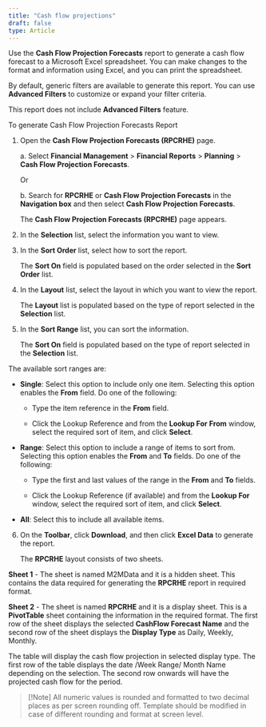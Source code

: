 ```yaml
---
title: "Cash flow projections"
draft: false
type: Article
---
```


Use the **Cash Flow Projection Forecasts** report to generate a cash flow forecast to a Microsoft Excel spreadsheet. You can make changes to the format and information using Excel, and you can print the spreadsheet.

By default, generic filters are available to generate this report. You can use **Advanced Filters** to customize or expand your filter criteria.

This report does not include **Advanced Filters** feature.

To generate Cash Flow Projection Forecasts Report

1. Open the **Cash Flow Projection Forecasts (RPCRHE)** page.

    a. Select **Financial Management** > **Financial Reports** > **Planning** > **Cash Flow Projection Forecasts**.

    Or

    b. Search for **RPCRHE** or **Cash Flow Projection Forecasts** in the **Navigation box** and then select **Cash Flow Projection Forecasts**.

    The **Cash Flow Projection Forecasts (RPCRHE)** page appears.

2. In the **Selection** list, select the information you want to view.

3. In the **Sort Order** list, select how to sort the report.

    The **Sort On** field is populated based on the order selected in the **Sort Order** list.

4. In the **Layout** list, select the layout in which you want to view the report.

    The **Layout** list is populated based on the type of report selected in the **Selection** list.

5. In the **Sort Range** list, you can sort the information.

    The **Sort On** field is populated based on the type of report selected in the **Selection** list.

The available sort ranges are:

- **Single**: Select this option to include only one item. Selecting this option enables the **From** field. Do one of the following:

    - Type the item reference in the **From** field.

    - Click the Lookup Reference and from the **Lookup For** **From** window, select the required sort of item, and click **Select**.

- **Range**: Select this option to include a range of items to sort from. Selecting this option enables the **From** and **To** fields. Do one of the following:

    - Type the first and last values of the range in the **From** and **To** fields.

    - Click the Lookup Reference (if available) and from the **Lookup For** window, select the required sort of item, and click **Select**.

- **All**: Select this to include all available items.

6. On the **Toolbar**, click **Download**, and then click **Excel Data** to generate the report.

    The **RPCRHE** layout consists of two sheets.

**Sheet 1** - The sheet is named M2MData and it is a hidden sheet. This contains the data required for generating the **RPCRHE** report in required format.

**Sheet 2** - The sheet is named **RPCRHE** and it is a display sheet. This is a **PivotTable** sheet containing the information in the required format. The first row of the sheet displays the selected **CashFlow Forecast Name** and the second row of the sheet displays the **Display Type** as Daily, Weekly, Monthly.

The table will display the cash flow projection in selected display type. The first row of the table displays the date /Week Range/ Month Name depending on the selection. The second row onwards will have the projected cash flow for the period.

>[!Note] All numeric values is rounded and formatted to two decimal places as per screen rounding off. Template should be modified in case of different rounding and format at screen level.

​